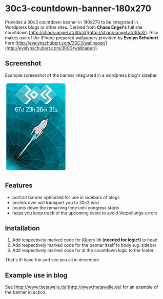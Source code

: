 30c3-countdown-banner-180x270
=============================

Provides a 30c3 countdown banner in 180x270 to be integrated in Wordpress blogs or other sites. Derived from **Chaos Engel's** full site countdown [http://chaos-angel.at/30c3/](http://chaos-angel.at/30c3/). Also makes use of the iPhone prepared wallpapers provided by **Evelyn Schubert** here [http://evelynschubert.com/30C3/wallpaper/](http://evelynschubert.com/30C3/wallpaper/).

## Screenshot

Example screenshot of the banner integrated in a wordpress blog's sidebar.

![image](https://github.com/trailblazr/30c3-countdown-banner-180x270/blob/master/30c3_banner_example.png?raw=true)

## Features

* portrait banner optimized for use in sidebars of blogs
* onclick over will transport you to 30c3 wiki
* counts down the remaining time until congress starts
* helps you keep track of the upcoming event to avoid Verpeilungs-errors

## Installation

1. Add respectively marked code for jQuery lib **(needed for logic!)** to head
2. Add respectively marked code for the banner itself to body e.g. sidebar
3. Add respectively marked code for al the countdown logic to the footer

That's it! have fun and see you all in december.

## Example use in blog

See [http://www.thetawelle.de](http://www.thetawelle.de) for an example of the banner in action.